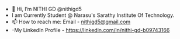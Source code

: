- 👋 Hi, I’m NITHI GD @nithigd5
 - I am Currently Student @ Narasu's Sarathy Institute Of Technology.
- 📫 How to reach me: Email - nithigd5@gmail.com 
- -My LinkedIn Profile - https://linkedin.com/in/nithi-gd-b09743166
